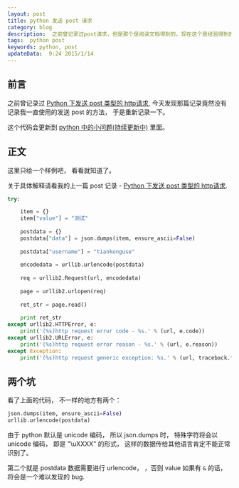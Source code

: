```yaml
---  
layout: post  
title: python 发送 post 请求
category: blog  
description:  之前曾记录过post请求，但是那个是阅读文档得到的，现在这个是经验得到的。
tags:  python post
keywords: python, post
updateData:  9:24 2015/1/14
---  
```


## 前言

之前曾记录过 [Python 下发送 post 类型的 http请求][python-http-post], 今天发现那篇记录竟然没有记录我一直使用的发送 post 的方法， 于是重新记录一下。  

这个代码会更新到 [python 中的小问题(持续更新中)][python-problem] 里面。  

## 正文

这里只给一个样例吧， 看看就知道了。  

关于具体解释请看我的上一篇 post 记录 - [Python 下发送 post 类型的 http请求][python-http-post].  


```python
try:

    item = {}
    item["value"] = "测试"
    
    postdata = {}
    postdata["data"] = json.dumps(item, ensure_ascii=False)
    
    postdata["username"] = "tiankonguse"
    
    encodedata = urllib.urlencode(postdata)
    
    req = urllib2.Request(url, encodedata)
    
    page = urllib2.urlopen(req)
    
    ret_str = page.read()
    
    print ret_str
except urllib2.HTTPError, e:
    print('(%s)http request error code - %s.' % (url, e.code))
except urllib2.URLError, e:
    print('(%s)http request error reason - %s.' % (url, e.reason))
except Exception:                                                                                       
    print('(%s)http request generic exception: %s.' % (url, traceback.format_exc()))
```

## 两个坑

看了上面的代码， 不一样的地方有两个：

```python
json.dumps(item, ensure_ascii=False)
urllib.urlencode(postdata)
```

由于 python 默认是 unicode 编码， 所以 json.dumps 时， 特殊字符将会以 unicode 编码， 即是 "\uXXXX" 的形式， 这样的数据传给其他语言肯定不能正常识别了。  

第二个就是 postdata 数据需要进行 urlencode， ，否则 value 如果有 `&`  的话，将会是一个难以发现的 bug.  


[python-problem]: http://github.tiankonguse.com/blog/2014/10/29/python-problem/
[python-http-post]: http://github.tiankonguse.com/blog/2014/10/29/python-problem/#content-h2-http%20%E8%AF%B7%E6%B1%82